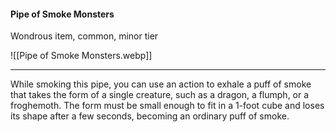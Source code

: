 #### Pipe of Smoke Monsters

Wondrous item, common, minor tier

![[Pipe of Smoke Monsters.webp]]

---

While smoking this pipe, you can use an action to exhale a puff of smoke that takes the form of a single creature, such as a dragon, a flumph, or a froghemoth. The form must be small enough to fit in a 1-foot cube and loses its shape after a few seconds, becoming an ordinary puff of smoke.
